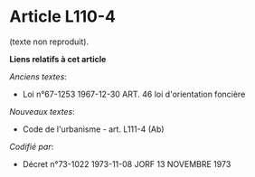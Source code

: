 # Article L110-4

(texte non reproduit).

**Liens relatifs à cet article**

_Anciens textes_:

  - Loi n°67-1253 1967-12-30 ART. 46 loi d'orientation foncière

_Nouveaux textes_:

  - Code de l'urbanisme - art. L111-4 (Ab)

_Codifié par_:

  - Décret n°73-1022 1973-11-08 JORF 13 NOVEMBRE 1973
